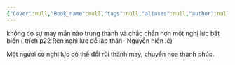 ```yaml
---
{"Cover":null,"Book_name":null,"tags":null,"aliases":null,"author":null,"link":null,"dg-publish":true,"permalink":"/Book_ Reading 2024/Những câu nói hay trong sách/Sự may mắn/","dgPassFrontmatter":true,"noteIcon":"2","created":"2024-02-29T09:58:51.922+07:00","updated":"2023-12-21T17:56:41.000+07:00"}
---
```


không có sự may mắn nào trung thành và chắc chắn hơn một nghị lực bất biến 
( trích p22 Rèn nghị lực để lập thân- Nguyễn hiến lê)

Một người có nghị lực có thể đổi rủi thành may, chuyển họa thành phúc.